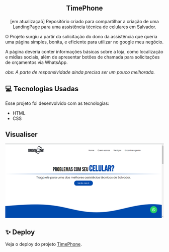 ## <p align="center">TimePhone</p>

<p align="center">
[em atualizaçaõ] Repositório criado para compartilhar a criação de uma LandingPage para uma assistência técnica de celulares em Salvador.
 
O Projeto surgiu a partir da solicitação do dono da assistência que queria uma página simples, bonita, e eficiente para utilizar no google meu negócio.

A página deveria conter informações básicas sobre a loja, como localização e mídias sociais, além de apresentar botões de chamada para solicitações de orçamentos via WhatsApp.

_obs: A parte de responsividade ainda precisa ser um pouco melhorada._

## 💻 Tecnologias Usadas

Esse projeto foi desenvolvido com as tecnologias:

- HTML
- CSS

## Visualiser

![alt text](https://raw.githubusercontent.com/antonioscn/timephone/main/assets/imgs/Captura%20de%20tela.png)
 
 
## ✨ Deploy
  Veja o deploy do projeto [TimePhone](https://antonioscn.github.io/timephone/).

